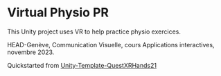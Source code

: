 # Virtual Physio PR

This Unity project uses VR to help practice physio exercices.

HEAD-Genève, Communication Visuelle, cours Applications interactives, novembre 2023.

Quickstarted from [Unity-Template-QuestXRHands21](https://github.com/prossel/Unity-Template-QuestXRHands21)
